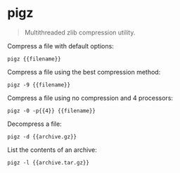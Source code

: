pigz
====

> Multithreaded zlib compression utility.

Compress a file with default options:

    pigz {{filename}}

Compress a file using the best compression method:

    pigz -9 {{filename}}

Compress a file using no compression and 4 processors:

    pigz -0 -p{{4}} {{filename}}

Decompress a file:

    pigz -d {{archive.gz}}

List the contents of an archive:

    pigz -l {{archive.tar.gz}}
